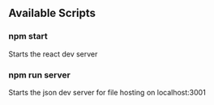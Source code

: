 ## Available Scripts

### npm start

Starts the react dev server

### npm run server

Starts the json dev server for file hosting on localhost:3001
